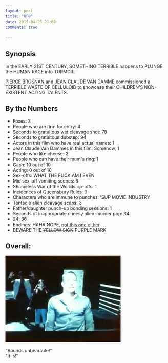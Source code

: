 ```yaml
---
layout: post
title: "UFO"
date: 2015-04-25 21:08
comments: true

---
```


## Synopsis

In the EARLY 21ST CENTURY, SOMETHING TERRIBLE happens to PLUNGE the HUMAN RACE into TURMOIL.

PIERCE BROSNAN and JEAN CLAUDE VAN DAMME commissioned a TERRIBLE WASTE OF CELLULOID to showcase their CHILDREN'S NON-EXISTENT ACTING TALENTS.

## By the Numbers

* Foxes: 3
* People who are firm for entry: 4
* Seconds to gratuitous wet cleavage shot: 78
* Seconds to gratuitous dubstep: 94
* Actors in this film who have real actual names: 1
* Jean Claude Van Dammes in this film: Somehow, 1
* People who like cheese: 2
* People who can have their mum's ring: 1
* Gash: 10 out of 10
* Acting: 0 out of 10
* Sex-offs: WHAT THE FUCK AM I EVEN
* Mid sex-off vomiting scenes: 6
* Shameless War of the Worlds rip-offs: 1
* Incidences of Queensbury Rules: 0
* Characters who are immune to punches: 'SUP MOVIE INDUSTRY
* Tentacle alien cleavage scans: 3
* Father/daughter punch-up bonding sessions: 1
* Seconds of inappropriate cheesy alien-murder pop: 34
* 24: 36
* Endings: HAHA NOPE, [not this one either](../skyline)
* BEWARE THE <strike>YELLOW SIGN</strike> PURPLE MARK

## Overall: <br/>
![Shit.](/img/filmreviews/shit.gif)

"Sounds unbearable!"<br/>"It is!"
